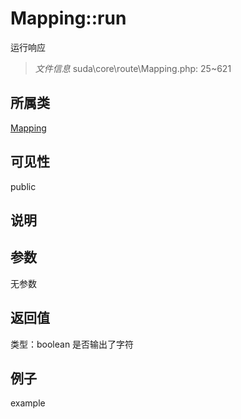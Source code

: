 # Mapping::run
运行响应
> *文件信息* suda\core\route\Mapping.php: 25~621
## 所属类 

[Mapping](../Mapping.md)

## 可见性

  public  
## 说明



## 参数

无参数
## 返回值
 
类型：boolean
 是否输出了字符
## 例子

example